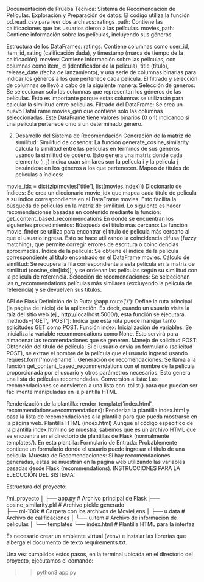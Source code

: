 Documentación de Prueba Técnica: Sistema de Recomendación de Películas. 
Exploración y Preparación de datos:
El código utiliza la función pd.read_csv para leer dos archivos: 
ratings_path: Contiene las calificaciones que los usuarios dieron a las películas.
movies_path: Contiene información sobre las películas, incluyendo sus géneros.

Estructura de los DataFrames:
ratings: Contiene columnas como user_id, item_id, rating (calificación dada), y timestamp (marca de tiempo de la calificación).
movies: Contiene información sobre las películas, con columnas como item_id (identificador de la película), title (título), release_date (fecha de lanzamiento), y una serie de columnas binarias para indicar los géneros a los que pertenece cada película.
El filtrado y selección de columnas se llevó a cabo de la siguiente manera:
Selección de géneros: Se seleccionan solo las columnas que representan los géneros de las películas. Esto es importante porque estas columnas se utilizarán para calcular la similitud entre películas.
Filtrado del DataFrame: Se crea un nuevo DataFrame movies_gen que contiene solo las columnas seleccionadas. Este DataFrame tiene valores binarios (0 o 1) indicando si una película pertenece o no a un determinado género.

2. Desarrollo del Sistema de Recomendación
Generación de la matriz de similitud:
Similitud de cosenos: La función generate_cosine_similarity calcula la similitud entre las películas en términos de sus géneros usando la similitud de coseno. Esto genera una matriz donde cada elemento (i, j) indica cuán similares son la película i y la película j basándose en los géneros a los que pertenecen.
Mapeo de títulos de películas a índices:

movie_idx = dict(zip(movies['title'], list(movies.index)))
Diccionario de índices: Se crea un diccionario movie_idx que mapea cada título de película a su índice correspondiente en el DataFrame movies. Esto facilita la búsqueda de películas en la matriz de similitud.
Lo siguiente es hacer recomendaciones basadas en contenido mediante la función: 
get_content_based_recommendations
En donde se encuentran los siguientes procedimientos:
Búsqueda del título más cercano: La función movie_finder se utiliza para encontrar el título de película más cercano al que el usuario ingresa. Esto se hace utilizando la coincidencia difusa (fuzzy matching), que permite corregir errores de escritura o coincidencias aproximadas.
Índice de la película: Se obtiene el índice de la película correspondiente al título encontrado en el DataFrame movies.
Cálculo de similitud: Se recupera la fila correspondiente a esta película en la matriz de similitud (cosine_sim[idx]), y se ordenan las películas según su similitud con la película de referencia.
Selección de recomendaciones: Se seleccionan las n_recommendations películas más similares (excluyendo la película de referencia) y se devuelven sus títulos.


API de Flask
Definición de la Ruta:
@app.route('/'): Define la ruta principal (la página de inicio) de la aplicación. Es decir, cuando un usuario visita la raíz del sitio web (ej., http://localhost:5000/), esta función se ejecutará.
methods=['GET', 'POST']: Indica que esta ruta puede manejar tanto solicitudes GET como POST.
Función index:
Inicialización de variables: Se inicializa la variable recommendations como None. Esto servirá para almacenar las recomendaciones que se generen.
Manejo de solicitud POST:
Obtención del título de película: Si el usuario envía un formulario (solicitud POST), se extrae el nombre de la película que el usuario ingresó usando request.form['moviename'].
Generación de recomendaciones: Se llama a la función get_content_based_recommendations con el nombre de la película proporcionada por el usuario y otros parámetros necesarios. Esto genera una lista de películas recomendadas.
Conversión a lista: Las recomendaciones se convierten a una lista con .tolist() para que puedan ser fácilmente manipuladas en la plantilla HTML.




Renderización de la plantilla:
render_template('index.html', recommendations=recommendations): Renderiza la plantilla index.html y pasa la lista de recomendaciones a la plantilla para que pueda mostrarse en la página web.
Plantilla HTML (index.html)
Aunque el código específico de la plantilla index.html no se muestra, sabemos que es un archivo HTML que se encuentra en el directorio de plantillas de Flask (normalmente templates/). En esta plantilla:
Formulario de Entrada: Probablemente contiene un formulario donde el usuario puede ingresar el título de una película.
Muestra de Recomendaciones: Si hay recomendaciones generadas, estas se muestran en la página web utilizando las variables pasadas desde Flask (recommendations).
INSTRUCCIONES PARA LA EJECUCIÓN DEL SISTEMA:

Estructura del proyecto:

/mi_proyecto
│
├── app.py                   # Archivo principal de Flask 
├── cosine_similarity.pkl    # Archivo pickle generado  
├── ml-100k                  # Carpeta con los archivos de MovieLens
│   ├── u.data               # Archivo de calificaciones
│   └── u.item               # Archivo de información de películas
│
└── templates
    └── index.html           # Plantilla HTML para la interfaz

Es necesario crear un ambiente virtual (venv) e instalar las librerías que alberga el documento de texto requirements.txt.

Una vez cumplidos estos pasos, en la terminal ubicada en el directorio del proyecto, ejecutamos el comando:

>> python3 app.py



